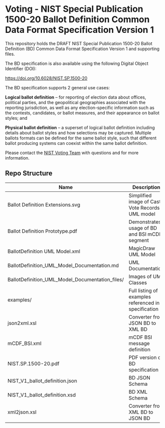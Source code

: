 # Voting - NIST Special Publication 1500-20 Ballot Definition Common Data Format Specification Version 1

This repository holds the DRAFT NIST Special Publication 1500-20 Ballot Definition (BD) Common Data Format Specification Version 1 and supporting files.

The BD specification is also available using the following Digital Object Identifier (DOI):

https://doi.org/10.6028/NIST.SP.1500-20

The BD specification supports 2 general use cases:

**Logical ballot definition** – for reporting of election data about offices, political parties, and the geopolitical geographies associated with the reporting jurisdiction, as well as any election-specific information such as the contests, candidates, or ballot measures, and their appearance on ballot styles; and

**Physical ballot definition** – a superset of logical ballot definition including details about ballot styles and how selections may be captured. Multiple ballots formats can be defined for the same ballot style, such that different ballot producing systems can coexist within the same ballot definition.

Please contact the [NIST Voting Team](mailto:voting@nist.gov) with questions and for more information.

## Repo Structure

| Name                                           | Description                                           |
|------------------------------------------------|-------------------------------------------------------|
| Ballot Definition Extensions.svg               | Simplified image of Cast Vote Records UML model       |
| Ballot Definition Prototype.pdf                | Demonstrates usage of BD and BSI mCDF segment         |
| BallotDefinition UML Model.xml                 | MagicDraw UML Model                                   |
| BallotDefinition_UML_Model_Documentation.md    | UML Documentation                                     |
| BallotDefinition_UML_Model_Documentation_files/| Images of UML Classes                                 |
| examples/                                      | Full listing of examples referenced in specification  |
| json2xml.xsl                                   | Converter from JSON BD to XML BD                      |
| mCDF_BSI.xml                                   | mCDF BSI message definition                           |
| NIST.SP.1500-20.pdf                            | PDF version of BD specification                      |
| NIST_V1_ballot_definition.json                 | BD JSON Schema                                        |
| NIST_V1_ballot_definition.xsd                  | BD XML Schema                                         |
| xml2json.xsl                                   | Converter from XML BD to JSON BD                      |
